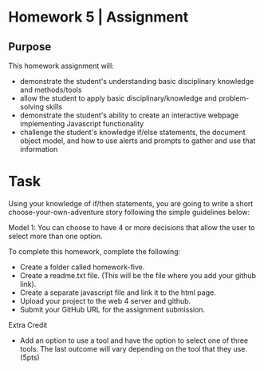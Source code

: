 # Homework 5 | Assignment

## Purpose

This homework assignment will:

- demonstrate the student's understanding basic disciplinary knowledge and methods/tools
- allow the student to apply basic disciplinary/knowledge and problem-solving skills
- demonstrate the student's ability to create an interactive webpage implementing Javascript functionality
- challenge the student's knowledge if/else statements, the document object model, and how to use alerts and prompts to gather and use that information

# Task

Using your knowledge of if/then statements, you are going to write a short choose-your-own-adventure story following the simple guidelines below:

Model 1: You can choose to have 4 or more decisions that allow the user to select more than one option.

To complete this homework, complete the following:

- Create a folder called homework-five.
- Create a readme.txt file. (This will be the file where you add your github link).
- Create a separate javascript file and link it to the html page.
- Upload your project to the web 4 server and github.
- Submit your GitHub URL for the assignment submission.

Extra Credit

- Add an option to use a tool and have the option to select one of three tools. The last outcome will vary depending on the tool that they use. (5pts)
